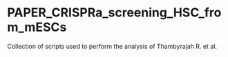 # PAPER_CRISPRa_screening_HSC_from_mESCs
Collection of scripts used to perform the analysis of Thambyrajah R. et al. 
